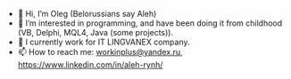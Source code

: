 - 👋 Hi, I’m Oleg (Belorussians say Aleh)
- 👀 I’m interested in programming, and have been doing it from childhood (VB, Delphi, MQL4, Java (some projects)).
- 🌱 I currently work for IT LINGVANEX company.
- 📫 How to reach me: workinplus@yandex.ru, https://www.linkedin.com/in/aleh-rynh/

<!---
RynhAleh/RynhAleh is a ✨ special ✨ repository because its `README.md` (this file) appears on your GitHub profile.
You can click the Preview link to take a look at your changes.
--->
